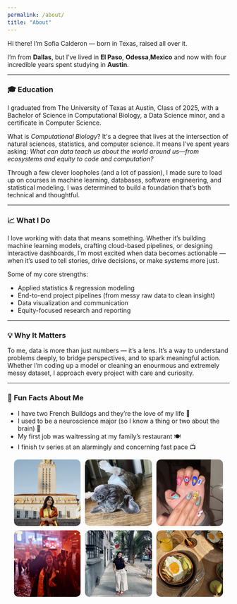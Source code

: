 ```yaml
---
permalink: /about/
title: "About"
---
```


Hi there! I’m Sofia Calderon — born in Texas, raised all over it.

I’m from **Dallas**, but I’ve lived in **El Paso**, **Odessa**,**Mexico** and now with four incredible years spent studying in **Austin**. 

---

### 🎓 Education

I graduated from The University of Texas at Austin, Class of 2025, with a Bachelor of Science in Computational Biology, a Data Science minor, and a certificate in Computer Science.

What is *Computational Biology*? It's a degree that lives at the intersection of natural sciences, statistics, and computer science. It means I’ve spent years asking: *What can data teach us about the world around us—from ecosystems and equity to code and computation?*

Through a few clever loopholes (and a lot of passion), I made sure to load up on courses in machine learning, databases, software engineering, and statistical modeling. I was determined to build a foundation that’s both technical and thoughtful.

---

### 📈 What I Do

I love working with data that means something. Whether it’s building machine learning models, crafting cloud-based pipelines, or designing interactive dashboards, I’m most excited when data becomes actionable — when it’s used to tell stories, drive decisions, or make systems more just.

Some of my core strengths:
- Applied statistics & regression modeling  
- End-to-end project pipelines (from messy raw data to clean insight)  
- Data visualization and communication  
- Equity-focused research and reporting

---

### 💡 Why It Matters

To me, data is more than just numbers — it’s a lens. It’s a way to understand problems deeply, to bridge perspectives, and to spark meaningful action. Whether I’m coding up a model or cleaning an enourmous and extremely messy dataset, I approach every project with care and curiosity.

---

### 🎉 Fun Facts About Me

- I have two French Bulldogs and they’re the love of my life 🐾  
- I used to be a neuroscience major (so I know a thing or two about the brain) 🧠  
- My first job was waitressing at my family’s restaurant 🍽️
- I finish tv series at an alarmingly and concerning fast pace 📺

<div style="display: flex; flex-wrap: wrap; gap: 10px; justify-content: center;">

  <img src="/assets/images/gallery/pic1.jpg" alt="" style="width: 30%; border-radius: 10px;">
  <img src="/assets/images/gallery/pic2.jpg" alt="" style="width: 30%; border-radius: 10px;">
  <img src="/assets/images/gallery/pic3.jpg" alt="" style="width: 30%; border-radius: 10px;">
  <img src="/assets/images/gallery/pic4.jpg" alt="" style="width: 30%; border-radius: 10px;">
  <img src="/assets/images/gallery/pic5.jpg" alt="" style="width: 30%; border-radius: 10px;">
  <img src="/assets/images/gallery/pic6.jpg" alt="" style="width: 30%; border-radius: 10px;">

</div>
